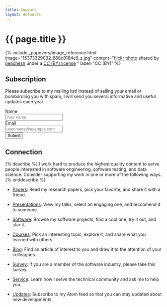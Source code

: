 ```yaml
---
title: Support
layout: defaults
---
```


# {{ page.title }}

<!-- Include header image -->
{% include _popovers/image_reference.html image="15373329032_668c8184e9_z.jpg" content="<a title='Light bulbs' href='https://flickr.com/photos/126725739@N05/15373329032'>flickr photo</a> shared by <a href='https://flickr.com/people/126725739@N05'>peachesh</a> under a <a href='https://creativecommons.org/licenses/by/2.0/'>CC (BY) license</a> </small>" label="CC (BY)" %}

## Subscription

Please subscribe to my mailing list! Instead of selling your email or bombarding you with spam, I will send you several
informative and useful updates each year. <br>

<form name="mailinglist" method="POST" action="/emailthanks/" netlify-honeypot="bot-field" netlify>

  <!-- Request the name -->
  <div class="form-group">
    <label for="name">Name</label >
    <div class="row">
      <div class="col">
        <input type="text" class="form-control" name="name" id="name" placeholder="Your name" required>
      </div>
    </div>
  </div>

  <!-- Request the email -->
  <div class="form-group">
    <label for="reply_to">Email</label>
    <div class="row">
      <div class="col">
        <input type="email" class="form-control" name="reply_to" id="reply_to" placeholder="user.name@example.com" required>
      </div>
    </div>
  </div>

  <!-- Display the button -->
  <!-- Transmit a hidden field for spam detection -->
  <div class="form-group">
  <button type="submit" class="btn btn-info">Submit</button>
  <input type="hidden" name="bot-field"/>
  </div>

</form>

## Connection

{% describe %}
I work hard to produce the highest quality content to serve people interested in software engineering, software testing,
and data science. Consider supporting my work in one or more of the following ways.
{% enddescribe %}

<ul class="fa-ul">

<li><i class="fa-li fa fa-lightbulb-o fa-lg"></i><a class="major" href="{{site.baseurl}}research/papers/">Papers</a>:
Read my research papers, pick your favorite, and share it with a friend.</li> <p>

<li><i class="fa-li fa fa-lightbulb-o fa-lg"></i><a class="major" href="{{site.baseurl}}research/presentations/">Presentations</a>:
View my talks, select an engaging one, and reccomend it to someone.</li> <p>

<li><i class="fa-li fa fa-lightbulb-o fa-lg"></i><a class="major" href="{{site.baseurl}}software/">Software</a>:
Browse my software projects, find a cool one, try it out, and star it.</li.> <p>

<li><i class="fa-li fa fa-lightbulb-o fa-lg"></i><a class="major" href="{{site.baseurl}}teaching/">Courses</a>:
Pick an interesting topic, explore it, and share what you learned with others.</li> <p>

<li><i class="fa-li fa fa-lightbulb-o fa-lg"></i><a class="major" href="{{site.baseurl}}blog/">Blog</a>:
Find an article of interest to you and draw it to the attention of your colleagues.</li> <p>

<li><i class="fa-li fa fa-lightbulb-o fa-lg"></i><a class="major" href="{{site.baseurl}}seed/">Survey</a>:
If you are a member of the software industry, please take this survey.</li> <p>

<li><i class="fa-li fa fa-lightbulb-o fa-lg"></i><a class="major" href="{{site.baseurl}}service/">Service</a>:
Learn how I serve the technical community and ask me to help you.</li> <p>

<li><i class="fa-li fa fa-lightbulb-o fa-lg"></i><a class="major" href="{{site.baseurl}}feed/">Updates</a>:
Subscribe to my Atom feed so that you can stay updated about new developments.</li> <p>

</ul>
